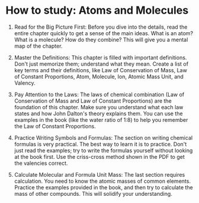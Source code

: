 # How to study: Atoms and Molecules

1. Read for the Big Picture First: Before you dive into the details, read the entire chapter quickly to get a sense of the main ideas. What is an atom? What is a molecule? How do they combine? This will give you a mental map of the chapter.

2. Master the Definitions: This chapter is filled with important definitions. Don't just memorize them; understand what they mean. Create a list of key terms and their definitions, like Law of Conservation of Mass, Law of Constant Proportions, Atom, Molecule, Ion, Atomic Mass Unit, and Valency.

3. Pay Attention to the Laws: The laws of chemical combination (Law of Conservation of Mass and Law of Constant Proportions) are the foundation of this chapter. Make sure you understand what each law states and how John Dalton's theory explains them. You can use the examples in the book (like the water ratio of 1:8) to help you remember the Law of Constant Proportions.

4. Practice Writing Symbols and Formulas: The section on writing chemical formulas is very practical. The best way to learn it is to practice. Don't just read the examples; try to write the formulas yourself without looking at the book first. Use the criss-cross method shown in the PDF to get the valencies correct. 

5.  Calculate Molecular and Formula Unit Mass: The last section requires calculation. You need to know the atomic masses of common elements. Practice the examples provided in the book, and then try to calculate the mass of other compounds. This will solidify your understanding.
